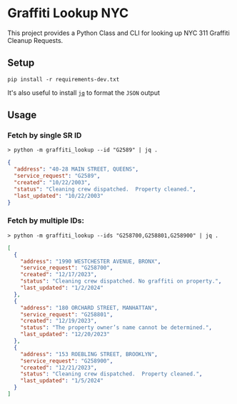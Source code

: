 # Graffiti Lookup NYC

This project provides a Python Class and CLI for looking up NYC 311 Graffiti Cleanup Requests.

## Setup
```
pip install -r requirements-dev.txt
```

It's also useful to install [`jq`](https://jqlang.github.io/jq/) to format the `JSON` output

## Usage

### Fetch by single SR ID
```
> python -m graffiti_lookup --id "G2589" | jq .
```
```json
{
  "address": "40-28 MAIN STREET, QUEENS",
  "service_request": "G2589",
  "created": "10/22/2003",
  "status": "Cleaning crew dispatched.  Property cleaned.",
  "last_updated": "10/22/2003"
}
```

### Fetch by multiple IDs:
```
> python -m graffiti_lookup --ids "G258700,G258801,G258900" | jq .
```
```json
[
  {
    "address": "1990 WESTCHESTER AVENUE, BRONX",
    "service_request": "G258700",
    "created": "12/17/2023",
    "status": "Cleaning crew dispatched. No graffiti on property.",
    "last_updated": "1/2/2024"
  },
  {
    "address": "180 ORCHARD STREET, MANHATTAN",
    "service_request": "G258801",
    "created": "12/19/2023",
    "status": "The property owner’s name cannot be determined.",
    "last_updated": "12/20/2023"
  },
  {
    "address": "153 ROEBLING STREET, BROOKLYN",
    "service_request": "G258900",
    "created": "12/21/2023",
    "status": "Cleaning crew dispatched.  Property cleaned.",
    "last_updated": "1/5/2024"
  }
]
```